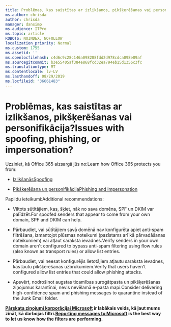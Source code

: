 ```yaml
---
title: Problēmas, kas saistītas ar izlikšanos, pikšķerēšanas vai personifikācija?
ms.author: chrisda
author: chrisda
manager: dansimp
ms.audience: ITPro
ms.topic: article
ROBOTS: NOINDEX, NOFOLLOW
localization_priority: Normal
ms.custom: 1755
ms.assetid: ''
ms.openlocfilehash: c4d6c9c28c146a098288fdd2d978cdca098e89af
ms.sourcegitcommit: b3e55405af384e868fcd32ea794eb15d1356c3fc
ms.translationtype: MT
ms.contentlocale: lv-LV
ms.lasthandoff: 08/29/2019
ms.locfileid: "36661483"
---
```

# <a name="issues-with-spoofing-phishing-or-impersonation"></a><span data-ttu-id="27bb5-102">Problēmas, kas saistītas ar izlikšanos, pikšķerēšanas vai personifikācija?</span><span class="sxs-lookup"><span data-stu-id="27bb5-102">Issues with spoofing, phishing, or impersonation?</span></span>

<span data-ttu-id="27bb5-103">Uzziniet, kā Office 365 aizsargā jūs no:</span><span class="sxs-lookup"><span data-stu-id="27bb5-103">Learn how Office 365 protects you from:</span></span>

- [<span data-ttu-id="27bb5-104">Izlikšanās</span><span class="sxs-lookup"><span data-stu-id="27bb5-104">Spoofing</span></span>](https://docs.microsoft.com/office365/securitycompliance/anti-spoofing-protection)

- [<span data-ttu-id="27bb5-105">Pikšķerēšana un personifikācija</span><span class="sxs-lookup"><span data-stu-id="27bb5-105">Phishing and impersonation</span></span>](https://docs.microsoft.com/office365/securitycompliance/atp-anti-phishing)

<span data-ttu-id="27bb5-106">Papildu ieteikumi:</span><span class="sxs-lookup"><span data-stu-id="27bb5-106">Additional recommendations:</span></span>

- <span data-ttu-id="27bb5-107">Viltots sūtītājiem, kas, šķiet, nāk no sava domēna, SPF un DKIM var palīdzēt.</span><span class="sxs-lookup"><span data-stu-id="27bb5-107">For spoofed senders that appear to come from your own domain, SPF and DKIM can help.</span></span>

- <span data-ttu-id="27bb5-108">Pārbaudiet, vai sūtītājiem savā domēnā nav konfigurēta apiet anti-spam filtrēšana, izmantojot plūsmas noteikumi (pazīstams arī kā pārvadāšanas noteikumiem) vai atļaut saraksta ievadnes.</span><span class="sxs-lookup"><span data-stu-id="27bb5-108">Verify senders in your own domain aren't configured to bypass anti-spam filtering using flow rules (also known as transport rules) or allow list entries.</span></span>

- <span data-ttu-id="27bb5-109">Pārbaudiet, vai neesat konfigurējis lietotājiem atļautu saraksta ievadnes, kas ļautu pikšķerēšanas uzbrukumiem.</span><span class="sxs-lookup"><span data-stu-id="27bb5-109">Verify that users haven't configured allow list entries that could allow phishing attacks.</span></span>

- <span data-ttu-id="27bb5-110">Apsvērt, nodrošinot augstas ticamības surogātpasta un pikšķerēšanas ziņojumus karantīnai, nevis nevēlamā e-pasta mapi.</span><span class="sxs-lookup"><span data-stu-id="27bb5-110">Consider delivering high-confidence spam and phishing messages to quarantine instead of the Junk Email folder.</span></span>

<span data-ttu-id="27bb5-111">**[Pārskata ziņojumi korporācijai Microsoft](https://support.office.com/article/b5caa9f1-cdf3-4443-af8c-ff724ea719d2) ir labākais veids, kā ļaut mums zināt, kā darbojas filtri.**</span><span class="sxs-lookup"><span data-stu-id="27bb5-111">**[Reporting messages to Microsoft](https://support.office.com/article/b5caa9f1-cdf3-4443-af8c-ff724ea719d2) is the best way to let us know how the filters are performing.**</span></span>
